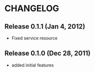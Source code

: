 CHANGELOG
=========

Release 0.1.1 (Jan 4, 2012)
---------------------------
* Fixed service resource

Release 0.1.0 (Dec 28, 2011)
----------------------------

* added initial features
